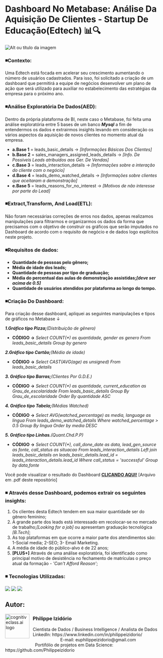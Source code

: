 # Dashboard No Metabase: Análise Da Aquisição De Clientes - Startup De Educação(Edtech) 📊🔍
![Alt ou título da imagem](https://github.com/Philippeizidorio/Analiseclientes_Edtech/assets/145637595/f7210ed3-a01e-4221-900a-4dc36a6b22d9)

### ◾Contexto: 

Uma Edtech está focada em acelerar seu crescimento aumentando o número de usuários cadastrados. Para isso, foi solicitado a criação de um dashboard que permitirá a equipe de
negócios desenvolver um plano de ação que será utilizado para auxiliar no estabelecimento das estratégias da empresa para o próximo ano.

### ◾Análise Exploratória De Dados(AED): 

Dentro da própria plataforma de BI, neste caso o Metabase, foi feita uma análise exploratória entre 5 bases de um banco ***Mysql*** a fim de entendermos os dados e extrairmos insights levando em consideração os vários aspectos da aquisição de novos clientes no momento atual da empresa.
- **a.Base 1** = leads_basic_details → _[Informações Básicas Dos Clientes]_
- **b.Base 2** = sales_managers_assigned_leads_details → _[Info. De Possíveis Leads atribuídos aos Ger. De Vendas]_
- **c.Base 3** = leads_interaction_details → _[Informações sobre a interação do cliente com o negócio]_
- **d.Base 4** = leads_demo_watched_details → _[Informações sobre clientes que aceitaram a demonstração]_
- **e.Base 5** = leads_reasons_for_no_interest → _[Motivos de não interesse por parte do Lead]_

### ◾Extract,Transform, And Load(ETL): 

Não foram necessárias correções de erros nos dados, apenas realizamos manipulações para filtrarmos e organizarmos os dados da forma que precisamos com o objetivo de construir os gráficos que serão imputados no Dashboard de acordo com o requisito de negócio e  de dados logo explícitos neste projeto. 

### ◾Requisitos de dados: 

- **Quantidade de pessoas pelo gênero;**  
- **Média de idade dos leads;**
- **Quantidade de pessoas por tipo de graduação;**
- **Média do percentual das aulas de demonstração assistidas;_[deve ser acima de 0.5]_**
- **Quantidade de usuários atendidos por plataforma ao longo do tempo.**

### ◾Criação Do Dashboard:

Para criação desse dashboard, apliquei as seguintes manipulações e tipos de gráficos no Metabase ↓
 
***1.Gráfico tipo Pizza;***_(Distribuição de gênero)_

- **CÓDIGO →** _Select COUNT(*) as quantidade, gender as genero
              From leads_basic_details
              Group by genero_

***2.Gráfico tipo Cartão;***_(Média de idade)_

- **CÓDIGO →** _Select CAST(AVG(age) as unsigned)
              From leads_basic_details_

***3. Gráfico tipo Barras;***_(Clientes Por G.D.E.)_

- **CÓDIGO →** _Select COUNT(*) as quantidade, current_education as Grau_de_escolaridade
                From leads_basic_details
                Group By Grau_de_escolaridade
                Order By quantidade ASC_

***4. Gráfico tipo Tabela;***_(Médias Watched)_

- **CÓDIGO →** _Select AVG(watched_percentage) as media, language as lingua
               From leads_demo_watched_details
               Where watched_percentage > 0.5
               Group By lingua
               Order by media DESC_

***5. Gráfico tipo Linhas.***_(Quant.Chd.P.P)_

- **CÓDIGO →** _Select COUNT(*), call_done_date as data, lead_gen_source as fonte, call_status as situacao
                From leads_interaction_details
                Left join leads_basic_details on leads_basic_details.lead_id =  leads_interaction_details.lead_id
                Where call_status = 'successful'
                Group by data,fonte_

Você pode visualizar o resultado do Dashboard [**CLICANDO AQUI!**](https://github.com/Philippeizidorio/Analiseclientes_Edtech/blob/main/Dashboard%20-%20Edtech.pdf) [Arquivo em .pdf deste repositório] 

### ◾ Através desse Dashboard, podemos extrair os seguintes insights:
1. Os clientes desta Edtech tendem em sua maior quantidade ser do gênero feminino;
2. A grande parte dos leads está interessado em recolocar-se no mercado de trabalho;_[Looking for a job]_ ou apresentam graduação tecnológica _[B.Tech]_;
3. As top plataformas em que ocorre a maior parte dos atendimentos são: 1-Social media; 2-SEO; 3- Email Marketing.
4. A média de idade do público-alvo é de 22 anos;
5. **[PLUS+]** Através de uma análise exploratória, foi identificado como principal motivo de desistência no fechamento de matrículas o preço atual da formação - _'Can't Afford Reason'_;

### ◾ Tecnologias Utilizadas: 
<div <br> 
<img src="https://img.shields.io/badge/Microsoft_Excel-217346?style=for-the-badge&logo=microsoft-excel&logoColor=white">
<img src="https://img.shields.io/badge/MySQL-005C84?style=for-the-badge&logo=mysql&logoColor=white">
<img src="https://img.shields.io/badge/Metabase-509EE3?style=for-the-badge&logo=metabase&logoColor=fff">
</div> 

## Autor:

<img  src="https://github.com/Philippeizidorio/Dashboard_PowerBIMarketing/assets/145637595/dd3c301c-3cd3-4808-92c8-a321553f7acf" width="80" alt="cognitiveclass.ai logo" align="left" /> 

### &nbsp;&nbsp;Philippe Izidório

<p>
&nbsp;&nbsp;Cientista de Dados / Business Intelligence / Analista de Dados<br/>
&nbsp;&nbsp;LinkedIn: https://www.linkedin.com/in/philippeizidorio/<br/>
&nbsp;&nbsp;&nbsp;&nbsp;&nbsp;&nbsp;&nbsp;&nbsp;&nbsp;&nbsp;&nbsp;&nbsp;&nbsp;&nbsp;&nbsp;&nbsp;&nbsp;&nbsp;&nbsp;&nbsp;&nbsp;&nbsp;&nbsp;&nbsp;&nbsp;E-mail: euphilippeizidorio@gmail.com<br/>
&nbsp;&nbsp;&nbsp;&nbsp;&nbsp;&nbsp;&nbsp;&nbsp;&nbsp;&nbsp;&nbsp;&nbsp;&nbsp;&nbsp;&nbsp;&nbsp;&nbsp;&nbsp;&nbsp;&nbsp;&nbsp;&nbsp;&nbsp;&nbsp;&nbsp;Portifólio de projetos em Data Science: https://github.com/Philippeizidorio
</p>
